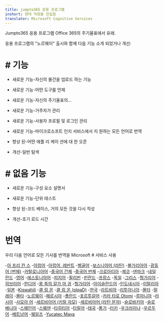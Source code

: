 ```yaml
---
title: jumpto365 응용 프로그램
inshort: 현대 직장을 진입점
translator: Microsoft Cognitive Services
---
```



Jumpto365 응용 프로그램 Office 365의 주기율표에서 유래. 

응용 프로그램의 "노르웨이" 출시와 함께 다음 기능 소개 되었거나 개선:

# # 기능

* 새로운 기능-자신의 물건을 업로드 하는 기능

* 새로운 기능-어떤 도구를 언제

* 새로운 기능-자신의 주기율표의...

* 새로운 기능-거주자가 관리

* 새로운 기능-사용자 프로필 및 로그인 관리

* 새로운 기능-마이크로소프트 인지 서비스에서 지 원하는 모든 언어로 번역

* 향상 된-어떤 애플 리 케이 션에 대 한 오픈

* 개선-일반 탐색

# # 없음 기능

* 새로운 기능-구성 요소 설명서

* 새로운 기능-단위 테스트

* 향상 된-코드 베이스, 거의 모든 것을 다시 작성

* 개선-초기 로드 시간


# 번역
우리 다음 언어로 모든 기사를 번역을 Microsoft # 서비스 사용

-[아 프리 칸 스](https://preview.app.jumpto365.com/tool/jumpto365/language/af)
-[아랍어](https://preview.app.jumpto365.com/tool/jumpto365/language/ar)
-[아랍어, 레반트](https://preview.app.jumpto365.com/tool/jumpto365/language/apc)
-[벵골어](https://preview.app.jumpto365.com/tool/jumpto365/language/bn)
-[보스니아어 (라틴)](https://preview.app.jumpto365.com/tool/jumpto365/language/bs)
-[불가리아어](https://preview.app.jumpto365.com/tool/jumpto365/language/bg)
-[광둥어 (번체)](https://preview.app.jumpto365.com/tool/jumpto365/language/yue)
-[카탈로니아어](https://preview.app.jumpto365.com/tool/jumpto365/language/ca)
-[중국어 간체](https://preview.app.jumpto365.com/tool/jumpto365/language/zh-Hans)
-[중국어 번체](https://preview.app.jumpto365.com/tool/jumpto365/language/zh-Hant)
-[크로아티아](https://preview.app.jumpto365.com/tool/jumpto365/language/hr)
-[체코](https://preview.app.jumpto365.com/tool/jumpto365/language/cs)
-[덴마크](https://preview.app.jumpto365.com/tool/jumpto365/language/da)
-[네덜란드](https://preview.app.jumpto365.com/tool/jumpto365/language/nl)
-[영어](https://preview.app.jumpto365.com/tool/jumpto365/language/en)
-[에스토니아어](https://preview.app.jumpto365.com/tool/jumpto365/language/et)
-[피지어](https://preview.app.jumpto365.com/tool/jumpto365/language/fj)
-[필리핀](https://preview.app.jumpto365.com/tool/jumpto365/language/fil)
-[핀란드](https://preview.app.jumpto365.com/tool/jumpto365/language/fi)
-[프랑스](https://preview.app.jumpto365.com/tool/jumpto365/language/fr)
-[독일](https://preview.app.jumpto365.com/tool/jumpto365/language/de)
-[그리스](https://preview.app.jumpto365.com/tool/jumpto365/language/el)
-[헝가리어](https://preview.app.jumpto365.com/tool/jumpto365/language/ht)
-[히브리어](https://preview.app.jumpto365.com/tool/jumpto365/language/he)
-[힌디어](https://preview.app.jumpto365.com/tool/jumpto365/language/hi)
-[몽 족의 갈가 마 귀](https://preview.app.jumpto365.com/tool/jumpto365/language/mww)
-[헝가리어](https://preview.app.jumpto365.com/tool/jumpto365/language/hu)
-[아이슬란드어](https://preview.app.jumpto365.com/tool/jumpto365/language/is)
-[인도네시아](https://preview.app.jumpto365.com/tool/jumpto365/language/id)
-[이탈리아](https://preview.app.jumpto365.com/tool/jumpto365/language/it)
-[일본](https://preview.app.jumpto365.com/tool/jumpto365/language/ja)
-[Kiswahili](https://preview.app.jumpto365.com/tool/jumpto365/language/sw)
-[클 링 온](https://preview.app.jumpto365.com/tool/jumpto365/language/tlh)
-[클 링 온 (plqaD)](https://preview.app.jumpto365.com/tool/jumpto365/language/tlh-Qaak)
-[한국](https://preview.app.jumpto365.com/tool/jumpto365/language/ko)
-[라트비아](https://preview.app.jumpto365.com/tool/jumpto365/language/lv)
-[리투아니아](https://preview.app.jumpto365.com/tool/jumpto365/language/lt)
-[몰타](https://preview.app.jumpto365.com/tool/jumpto365/language/mg)
-[말레이](https://preview.app.jumpto365.com/tool/jumpto365/language/ms)
-[몰타](https://preview.app.jumpto365.com/tool/jumpto365/language/mt)
-[노르웨이](https://preview.app.jumpto365.com/tool/jumpto365/language/nb)
-[페르시아](https://preview.app.jumpto365.com/tool/jumpto365/language/fa)
-[폴란드](https://preview.app.jumpto365.com/tool/jumpto365/language/pl)
-[포르투갈어](https://preview.app.jumpto365.com/tool/jumpto365/language/pt)
-[카라 타로 Otomi](https://preview.app.jumpto365.com/tool/jumpto365/language/otq)
-[루마니아](https://preview.app.jumpto365.com/tool/jumpto365/language/ro)
-[러시아](https://preview.app.jumpto365.com/tool/jumpto365/language/ru)
-[사모아 어](https://preview.app.jumpto365.com/tool/jumpto365/language/sm)
-[세르비아어 (키릴 자모)](https://preview.app.jumpto365.com/tool/jumpto365/language/sr-Cyrl)
-[세르비아어 (라틴 문자)](https://preview.app.jumpto365.com/tool/jumpto365/language/sr-Latn)
-[슬로바키아](https://preview.app.jumpto365.com/tool/jumpto365/language/sk)
-[슬로베니아](https://preview.app.jumpto365.com/tool/jumpto365/language/sl)
-[스페인어](https://preview.app.jumpto365.com/tool/jumpto365/language/es)
-[스웨덴](https://preview.app.jumpto365.com/tool/jumpto365/language/sv)
-[타히티어](https://preview.app.jumpto365.com/tool/jumpto365/language/ty)
-[타밀어](https://preview.app.jumpto365.com/tool/jumpto365/language/ta)
-[태국](https://preview.app.jumpto365.com/tool/jumpto365/language/th)
-[통가](https://preview.app.jumpto365.com/tool/jumpto365/language/to)
-[터키](https://preview.app.jumpto365.com/tool/jumpto365/language/tr)
-[우크라이나](https://preview.app.jumpto365.com/tool/jumpto365/language/uk)
-[우르두어](https://preview.app.jumpto365.com/tool/jumpto365/language/ur)
-[베트남어](https://preview.app.jumpto365.com/tool/jumpto365/language/vi)
-[웨일즈](https://preview.app.jumpto365.com/tool/jumpto365/language/cy)
-[Yucatec Maya](https://preview.app.jumpto365.com/tool/jumpto365/language/yua)

